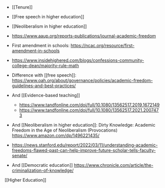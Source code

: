 - [[Tenure]]
- [[Free speech in higher education]]
- [[Neoliberalism in higher education]]

- https://www.aaup.org/reports-publications/journal-academic-freedom

- First amendment in schools: https://ncac.org/resource/first-amendment-in-schools

- https://www.insidehighered.com/blogs/confessions-community-college-dean/majority-rule-math

- Difference with [[free speech]]: https://www.oah.org/about/governance/policies/academic-freedom-guidelines-and-best-practices/

- And [[Evidence-based teaching]]
	-  https://www.tandfonline.com/doi/full/10.1080/13562517.2019.1672149
	-  https://www.tandfonline.com/doi/full/10.1080/13562517.2021.2007473

- And [[Neoliberalism in higher education]]: Dirty Knowledge: Academic Freedom in the Age of Neoliberalism (Provocations) https://www.amazon.com/dp/1496221435/

- https://news.stanford.edu/report/2022/03/11/understanding-academic-freedoms-flawed-past-can-help-improve-future-scholar-tells-faculty-senate/

- And [[Democratic education]] https://www.chronicle.com/article/the-criminalization-of-knowledge/

[[Higher Education]]
